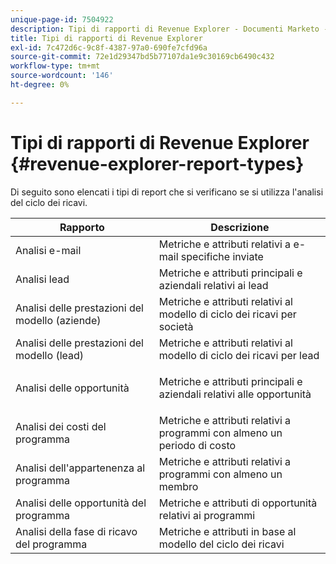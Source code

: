 ```yaml
---
unique-page-id: 7504922
description: Tipi di rapporti di Revenue Explorer - Documenti Marketo - Documentazione del prodotto
title: Tipi di rapporti di Revenue Explorer
exl-id: 7c472d6c-9c8f-4387-97a0-690fe7cfd96a
source-git-commit: 72e1d29347bd5b77107da1e9c30169cb6490c432
workflow-type: tm+mt
source-wordcount: '146'
ht-degree: 0%

---
```


# Tipi di rapporti di Revenue Explorer {#revenue-explorer-report-types}

Di seguito sono elencati i tipi di report che si verificano se si utilizza l&#39;analisi del ciclo dei ricavi.

<table> 
 <thead> 
  <tr> 
   <th>Rapporto</th> 
   <th>Descrizione</th> 
  </tr> 
 </thead> 
 <tbody> 
  <tr> 
   <td>Analisi e-mail</td> 
   <td>Metriche e attributi relativi a e-mail specifiche inviate</td> 
  </tr> 
  <tr> 
   <td>Analisi lead</td> 
   <td>Metriche e attributi principali e aziendali relativi ai lead</td> 
  </tr> 
  <tr> 
   <td>Analisi delle prestazioni del modello (aziende)</td> 
   <td>Metriche e attributi relativi al modello di ciclo dei ricavi per società</td> 
  </tr> 
  <tr> 
   <td>Analisi delle prestazioni del modello (lead)</td> 
   <td>Metriche e attributi relativi al modello di ciclo dei ricavi per lead</td> 
  </tr> 
  <tr> 
   <td>Analisi delle opportunità</td> 
   <td><p>Metriche e attributi principali e aziendali relativi alle opportunità</p></td> 
  </tr> 
  <tr> 
   <td>Analisi dei costi del programma</td> 
   <td>Metriche e attributi relativi a programmi con almeno un periodo di costo</td> 
  </tr> 
  <tr> 
   <td>Analisi dell'appartenenza al programma</td> 
   <td>Metriche e attributi relativi a programmi con almeno un membro</td> 
  </tr> 
  <tr> 
   <td>Analisi delle opportunità del programma</td> 
   <td>Metriche e attributi di opportunità relativi ai programmi</td> 
  </tr> 
  <tr> 
   <td>Analisi della fase di ricavo del programma</td> 
   <td>Metriche e attributi in base al modello del ciclo dei ricavi</td> 
  </tr> 
 </tbody> 
</table>
